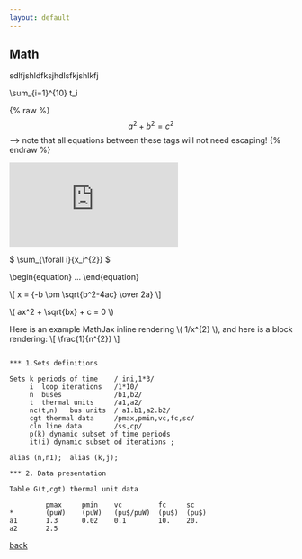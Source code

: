 ```yaml
---
layout: default
---
```


## Math
sdlfjshldfksjhdlsfkjshlkfj


\sum_{i=1}^{10} t_i

{% raw %}
  $$a^2 + b^2 = c^2$$ --> note that all equations between these tags will not need escaping! 
 {% endraw %}

![equation](http://latex.codecogs.com/gif.latex?Concentration%3D%5Cfrac%7BTotalTemplate%7D%7BTotalVolume%7D)    

$ \sum_{\forall i}{x_i^{2}} $

\begin{equation}
...
\end{equation}


\\[ x = {-b \pm \sqrt{b^2-4ac} \over 2a} \\]


\\( ax^2 + \sqrt{bx} + c = 0 \\)

Here is an example MathJax inline rendering \\( 1/x^{2} \\), and here is a block rendering: 
\\[ \frac{1}{n^{2}} \\]


```

*** 1.Sets definitions

Sets k periods of time    / ini,1*3/
     i  loop iterations   /1*10/
     n  buses             /b1,b2/
     t  thermal units     /a1,a2/
     nc(t,n)   bus units  / a1.b1,a2.b2/
     cgt thermal data     /pmax,pmin,vc,fc,sc/
     cln line data        /ss,cp/
     p(k) dynamic subset of time periods
     it(i) dynamic subset od iterations ;

alias (n,n1);  alias (k,j);

*** 2. Data presentation

Table G(t,cgt) thermal unit data

         pmax     pmin    vc         fc     sc
*        (puW)    (puW)   (pu$/puW)  (pu$)  (pu$)
a1       1.3      0.02    0.1        10.    20.
a2       2.5
```

[back](./)
